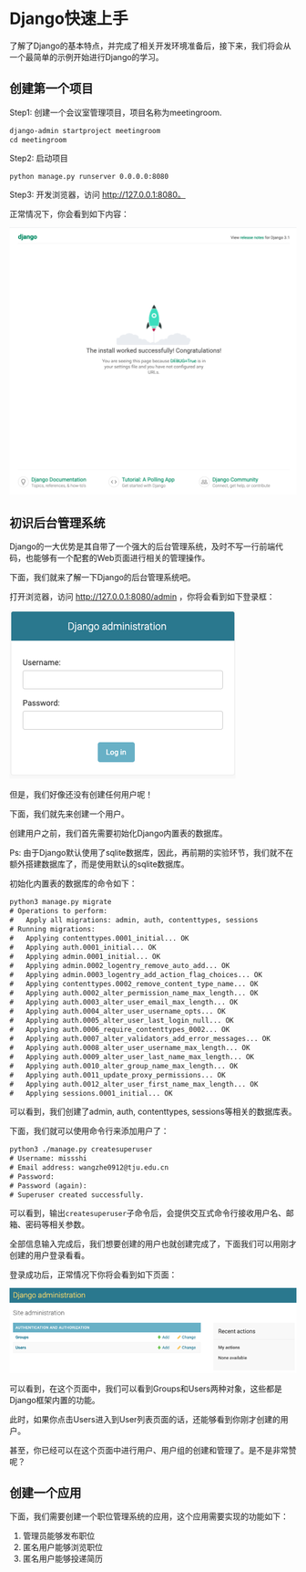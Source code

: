 # Django快速上手

了解了Django的基本特点，并完成了相关开发环境准备后，接下来，我们将会从一个最简单的示例开始进行Django的学习。

## 创建第一个项目

Step1: 创建一个会议室管理项目，项目名称为meetingroom.

```shell
django-admin startproject meetingroom
cd meetingroom
```

Step2: 启动项目

```shell
python manage.py runserver 0.0.0.0:8080
```

Step3: 开发浏览器，访问 http://127.0.0.1:8080。

正常情况下，你会看到如下内容：

![homepage](./pictures/homepage.png)


## 初识后台管理系统

Django的一大优势是其自带了一个强大的后台管理系统，及时不写一行前端代码，也能够有一个配套的Web页面进行相关的管理操作。

下面，我们就来了解一下Django的后台管理系统吧。

打开浏览器，访问 http://127.0.0.1:8080/admin ，你将会看到如下登录框：

![login](./pictures/login.png)

但是，我们好像还没有创建任何用户呢！

下面，我们就先来创建一个用户。

创建用户之前，我们首先需要初始化Django内置表的数据库。

Ps: 由于Django默认使用了sqlite数据库，因此，再前期的实验环节，我们就不在额外搭建数据库了，而是使用默认的sqlite数据库。

初始化内置表的数据库的命令如下：

```shell
python3 manage.py migrate
# Operations to perform:
#   Apply all migrations: admin, auth, contenttypes, sessions
# Running migrations:
#   Applying contenttypes.0001_initial... OK
#   Applying auth.0001_initial... OK
#   Applying admin.0001_initial... OK
#   Applying admin.0002_logentry_remove_auto_add... OK
#   Applying admin.0003_logentry_add_action_flag_choices... OK
#   Applying contenttypes.0002_remove_content_type_name... OK
#   Applying auth.0002_alter_permission_name_max_length... OK
#   Applying auth.0003_alter_user_email_max_length... OK
#   Applying auth.0004_alter_user_username_opts... OK
#   Applying auth.0005_alter_user_last_login_null... OK
#   Applying auth.0006_require_contenttypes_0002... OK
#   Applying auth.0007_alter_validators_add_error_messages... OK
#   Applying auth.0008_alter_user_username_max_length... OK
#   Applying auth.0009_alter_user_last_name_max_length... OK
#   Applying auth.0010_alter_group_name_max_length... OK
#   Applying auth.0011_update_proxy_permissions... OK
#   Applying auth.0012_alter_user_first_name_max_length... OK
#   Applying sessions.0001_initial... OK
```

可以看到，我们创建了admin, auth, contenttypes, sessions等相关的数据库表。

下面，我们就可以使用命令行来添加用户了：

```shell
python3 ./manage.py createsuperuser 
# Username: missshi  
# Email address: wangzhe0912@tju.edu.cn
# Password: 
# Password (again): 
# Superuser created successfully.
```

可以看到，输出`createsuperuser`子命令后，会提供交互式命令行接收用户名、邮箱、密码等相关参数。

全部信息输入完成后，我们想要创建的用户也就创建完成了，下面我们可以用刚才创建的用户登录看看。

登录成功后，正常情况下你将会看到如下页面：

![main](./pictures/main.png)

可以看到，在这个页面中，我们可以看到Groups和Users两种对象，这些都是Django框架内置的功能。

此时，如果你点击Users进入到User列表页面的话，还能够看到你刚才创建的用户。

甚至，你已经可以在这个页面中进行用户、用户组的创建和管理了。是不是非常赞呢？


## 创建一个应用

下面，我们需要创建一个职位管理系统的应用，这个应用需要实现的功能如下：

1. 管理员能够发布职位
2. 匿名用户能够浏览职位
3. 匿名用户能够投递简历



